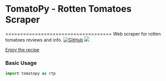 # TomatoPy - Rotten Tomatoes Scraper
====================================
Web scraper for rotten tomatoes reviews and info.
[![GitHub](https://img.shields.io/github/license/mashape/apistatus.svg)](https://pypi.org/project/requests/)
![](https://www.washingtonpost.com/rf/image_982w/2010-2019/WashingtonPost/2015/05/29/Food/Images/food0331354808364.JPG?raw=true)

[Enjoy the recipe](https://www.washingtonpost.com/recipes/ann-marottos-fresh-tomato-pie/7512/?utm_term=.cba2e0d74032)

### Basic Usage

```python
import tomatopy as rtp
```
